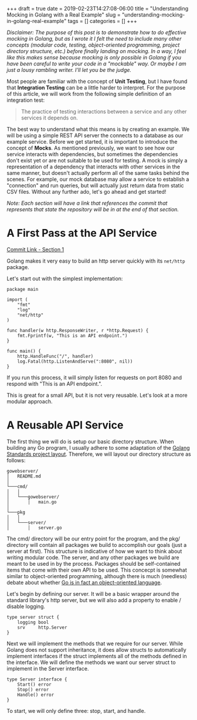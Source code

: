 +++ 
draft = true
date = 2019-02-23T14:27:08-06:00
title = "Understanding Mocking in Golang with a Real Example"
slug = "understanding-mocking-in-golang-real-example" 
tags = []
categories = []
+++

*Disclaimer: The purpose of this post is to demonstrate how to do effective mocking in Golang, but as I wrote it I felt the need to include many other concepts (modular code, testing, object-oriented programming, project directory structure, etc.) before finally landing on mocking. In a way, I feel like this makes sense because mocking is only possible in Golang if you have been careful to write your code in a "mockable" way. Or maybe I am just a lousy rambling writer. I'll let you be the judge.*

Most people are familiar with the concept of **Unit Testing**, but I have found that **Integration Testing** can be a little harder to interpret. For the purpose of this article, we will work from the following simple definition of an integration test:

> The practice of testing interactions between a service and any other services it depends on.

The best way to understand what this means is by creating an example. We will be using a simple REST API server the connects to a database as our example service. Before we get started, it is important to introduce the concept of **Mocks**. As mentioned previously, we want to see how our service interacts with dependencies, but sometimes the dependencies don't exist yet or are not suitable to be used for testing. A mock is simply a representation of a dependency that interacts with other services in the same manner, but doesn't actually perform all of the same tasks behind the scenes. For example, our mock database may allow a service to establish a "connection" and run queries, but will actually just return data from static CSV files. Without any further ado, let's go ahead and get started!

*Note: Each section will have a link that references the commit that represents that state the repository will be in at the end of that section.*

# A First Pass at the API Service
[Commit Link - Section 1](https://github.com/HashedDan/gowebserver/tree/62cc218461ac9839b870076db3888b1914e9f36c)

Golang makes it very easy to build an http server quickly with its `net/http` package.

Let's start out with the simplest implementation:

```
package main

import (
	"fmt"
	"log"
	"net/http"
)

func handler(w http.ResponseWriter, r *http.Request) {
	fmt.Fprintf(w, "This is an API endpoint.")
}

func main() {
	http.HandleFunc("/", handler)
	log.Fatal(http.ListenAndServe(":8080", nil))
}
```

If you run this process, it will simply listen for requests on port 8080 and respond with "This is an API endpoint.".

This is great for a small API, but it is not very reusable. Let's look at a more modular approach.

# A Reusable API Service

The first thing we will do is setup our basic directory structure. When building any Go program, I usually adhere to some adaptation of the [Golang Standards project layout](https://github.com/golang-standards/project-layout). Therefore, we will layout our directory structure as follows:

```
gowebserver/
│   README.md   
│
└───cmd/
│   │
│   └───gowebserver/
│       │   main.go
│   
└───pkg
│   │
│   └───server/
│       │   server.go
```
The cmd/ directory will be our entry point for the program, and the pkg/ directory will contain all packages we build to accomplish our goals (just a server at first). This structure is indicative of how we want to think about writing modular code. The server, and any other packages we build are meant to be used in by the process. Packages should be self-contained items that come with their own API to be used. This concecpt is somewhat similar to object-oriented programming, although there is much (needless) debate about whether [Go is in fact an object-oriented language](https://flaviocopes.com/golang-is-go-object-oriented/).

Let's begin by defining our server. It will be a basic wrapper around the standard library's http server, but we will also add a property to enable / disable logging.
```
type server struct {
	logging bool
	srv     http.Server
}
```
Next we will implement the methods that we require for our server. While Golang does not support inheritance, it does allow structs to automatically implement interfaces if the struct implements all of the methods defined in the interface. We will define the methods we want our server struct to implement in the Server interface.
```
type Server interface {
    Start() error
    Stop() error
    Handle() error
}
```
To start, we will only define three: stop, start, and handle.